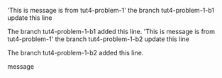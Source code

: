 'This is message is from tut4-problem-1' the branch tut4-problem-1-b1 update this line

The branch tut4-problem-1-b1 added this line.
'This is message is from tut4-problem-1'  the branch tut4-problem-1-b2 update this line

The branch tut4-problem-1-b2 added this line.

message
